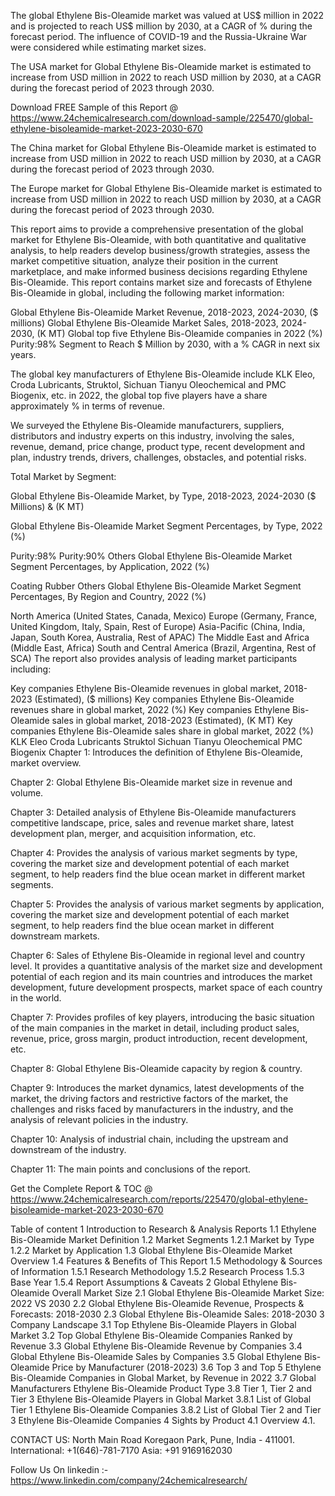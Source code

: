The global Ethylene Bis-Oleamide market was valued at US$ million in 2022 and is projected to reach US$ million by 2030, at a CAGR of % during the forecast period. The influence of COVID-19 and the Russia-Ukraine War were considered while estimating market sizes.

The USA market for Global Ethylene Bis-Oleamide  market is estimated to increase from USD million in 2022 to reach USD million by 2030, at a CAGR during the forecast period of 2023 through 2030.

Download FREE Sample of this Report @ https://www.24chemicalresearch.com/download-sample/225470/global-ethylene-bisoleamide-market-2023-2030-670

The China market for Global Ethylene Bis-Oleamide  market is estimated to increase from USD million in 2022 to reach USD million by 2030, at a CAGR during the forecast period of 2023 through 2030.

The Europe market for Global Ethylene Bis-Oleamide market is estimated to increase from USD million in 2022 to reach USD million by 2030, at a CAGR during the forecast period of 2023 through 2030.

This report aims to provide a comprehensive presentation of the global market for Ethylene Bis-Oleamide, with both quantitative and qualitative analysis, to help readers develop business/growth strategies, assess the market competitive situation, analyze their position in the current marketplace, and make informed business decisions regarding Ethylene Bis-Oleamide. This report contains market size and forecasts of Ethylene Bis-Oleamide in global, including the following market information:

Global Ethylene Bis-Oleamide Market Revenue, 2018-2023, 2024-2030, ($ millions)
Global Ethylene Bis-Oleamide Market Sales, 2018-2023, 2024-2030, (K MT)
Global top five Ethylene Bis-Oleamide companies in 2022 (%)
Purity:98% Segment to Reach $ Million by 2030, with a % CAGR in next six years.

The global key manufacturers of Ethylene Bis-Oleamide include KLK Eleo, Croda Lubricants, Struktol, Sichuan Tianyu Oleochemical and PMC Biogenix, etc. in 2022, the global top five players have a share approximately % in terms of revenue.

We surveyed the Ethylene Bis-Oleamide manufacturers, suppliers, distributors and industry experts on this industry, involving the sales, revenue, demand, price change, product type, recent development and plan, industry trends, drivers, challenges, obstacles, and potential risks.

Total Market by Segment:

Global Ethylene Bis-Oleamide Market, by Type, 2018-2023, 2024-2030 ($ Millions) & (K MT)

Global Ethylene Bis-Oleamide Market Segment Percentages, by Type, 2022 (%)

Purity:98%
Purity:90%
Others
Global Ethylene Bis-Oleamide Market Segment Percentages, by Application, 2022 (%)

Coating
Rubber
Others
Global Ethylene Bis-Oleamide Market Segment Percentages, By Region and Country, 2022 (%)

North America (United States, Canada, Mexico)
Europe (Germany, France, United Kingdom, Italy, Spain, Rest of Europe)
Asia-Pacific (China, India, Japan, South Korea, Australia, Rest of APAC)
The Middle East and Africa (Middle East, Africa)
South and Central America (Brazil, Argentina, Rest of SCA)
The report also provides analysis of leading market participants including:

Key companies Ethylene Bis-Oleamide revenues in global market, 2018-2023 (Estimated), ($ millions)
Key companies Ethylene Bis-Oleamide revenues share in global market, 2022 (%)
Key companies Ethylene Bis-Oleamide sales in global market, 2018-2023 (Estimated), (K MT)
Key companies Ethylene Bis-Oleamide sales share in global market, 2022 (%)
KLK Eleo
Croda Lubricants
Struktol
Sichuan Tianyu Oleochemical
PMC Biogenix
Chapter 1: Introduces the definition of Ethylene Bis-Oleamide, market overview.

Chapter 2: Global Ethylene Bis-Oleamide market size in revenue and volume.

Chapter 3: Detailed analysis of Ethylene Bis-Oleamide manufacturers competitive landscape, price, sales and revenue market share, latest development plan, merger, and acquisition information, etc.

Chapter 4: Provides the analysis of various market segments by type, covering the market size and development potential of each market segment, to help readers find the blue ocean market in different market segments.

Chapter 5: Provides the analysis of various market segments by application, covering the market size and development potential of each market segment, to help readers find the blue ocean market in different downstream markets.

Chapter 6: Sales of Ethylene Bis-Oleamide in regional level and country level. It provides a quantitative analysis of the market size and development potential of each region and its main countries and introduces the market development, future development prospects, market space of each country in the world.

Chapter 7: Provides profiles of key players, introducing the basic situation of the main companies in the market in detail, including product sales, revenue, price, gross margin, product introduction, recent development, etc.

Chapter 8: Global Ethylene Bis-Oleamide capacity by region & country.

Chapter 9: Introduces the market dynamics, latest developments of the market, the driving factors and restrictive factors of the market, the challenges and risks faced by manufacturers in the industry, and the analysis of relevant policies in the industry.

Chapter 10: Analysis of industrial chain, including the upstream and downstream of the industry.

Chapter 11: The main points and conclusions of the report.

Get the Complete Report & TOC @ https://www.24chemicalresearch.com/reports/225470/global-ethylene-bisoleamide-market-2023-2030-670

Table of content
1 Introduction to Research & Analysis Reports
1.1 Ethylene Bis-Oleamide Market Definition
1.2 Market Segments
1.2.1 Market by Type
1.2.2 Market by Application
1.3 Global Ethylene Bis-Oleamide Market Overview
1.4 Features & Benefits of This Report
1.5 Methodology & Sources of Information
1.5.1 Research Methodology
1.5.2 Research Process
1.5.3 Base Year
1.5.4 Report Assumptions & Caveats
2 Global Ethylene Bis-Oleamide Overall Market Size
2.1 Global Ethylene Bis-Oleamide Market Size: 2022 VS 2030
2.2 Global Ethylene Bis-Oleamide Revenue, Prospects & Forecasts: 2018-2030
2.3 Global Ethylene Bis-Oleamide Sales: 2018-2030
3 Company Landscape
3.1 Top Ethylene Bis-Oleamide Players in Global Market
3.2 Top Global Ethylene Bis-Oleamide Companies Ranked by Revenue
3.3 Global Ethylene Bis-Oleamide Revenue by Companies
3.4 Global Ethylene Bis-Oleamide Sales by Companies
3.5 Global Ethylene Bis-Oleamide Price by Manufacturer (2018-2023)
3.6 Top 3 and Top 5 Ethylene Bis-Oleamide Companies in Global Market, by Revenue in 2022
3.7 Global Manufacturers Ethylene Bis-Oleamide Product Type
3.8 Tier 1, Tier 2 and Tier 3 Ethylene Bis-Oleamide Players in Global Market
3.8.1 List of Global Tier 1 Ethylene Bis-Oleamide Companies
3.8.2 List of Global Tier 2 and Tier 3 Ethylene Bis-Oleamide Companies
4 Sights by Product
4.1 Overview
4.1.

CONTACT US:
North Main Road Koregaon Park, Pune, India - 411001.
International: +1(646)-781-7170
Asia: +91 9169162030

Follow Us On linkedin :- https://www.linkedin.com/company/24chemicalresearch/
